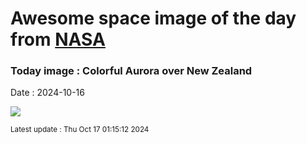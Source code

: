 
# Awesome space image of the day from [NASA](https://api.nasa.gov/)

### Today image : Colorful Aurora over New Zealand
Date : 2024-10-16

![](https://apod.nasa.gov/apod/image/2410/AuroraNz_McDonald_1080.jpg)

<small>Latest update : Thu Oct 17 01:15:12 2024</small>
        
